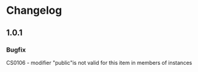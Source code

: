 # Changelog

## 1.0.1

### Bugfix

CS0106 - modifier "public"is not valid for this item in members of instances